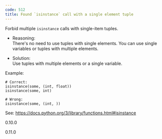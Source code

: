 ```yaml
---
code: 512
title: Found `isinstance` call with a single element tuple
---
```


Forbid multiple `isinstance` calls with single-item tuples.

  - Reasoning:  
    There's no need to use tuples with single elements. You can use
    single variables or tuples with multiple elements.

  - Solution:  
    Use tuples with multiple elements or a single variable.

Example:

    # Correct:
    isinstance(some, (int, float))
    isinstance(some, int)
    
    # Wrong:
    isinstance(some, (int, ))

See: <https://docs.python.org/3/library/functions.html#isinstance>

<div class="versionadded">

0.10.0

</div>

<div class="versionchanged">

0.11.0

</div>